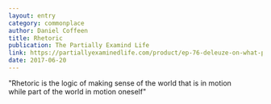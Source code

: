 ```yaml
---
layout: entry
category: commonplace
author: Daniel Coffeen
title: Rhetoric
publication: The Partially Examind Life
link: https://partiallyexaminedlife.com/product/ep-76-deleuze-on-what-philosophy-is/
date: 2017-06-20
---
```


"Rhetoric is the logic of making sense of the world that is in motion while part of the world in motion oneself"